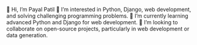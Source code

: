 👋 Hi, I’m Payal Patil
👀 I’m interested in Python, Django, web development, and solving challenging programming problems.
🌱 I’m currently learning advanced Python and Django for web development.
💞️ I’m looking to collaborate on open-source projects, particularly in web development or data generation.



